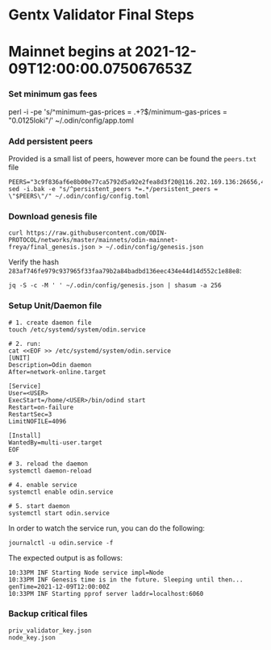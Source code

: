 # Gentx Validator Final Steps

# Mainnet begins at 2021-12-09T12:00:00.075067653Z

### Set minimum gas fees
perl -i -pe 's/^minimum-gas-prices = .+?$/minimum-gas-prices = "0.0125loki"/' ~/.odin/config/app.toml

### Add persistent peers
Provided is a small list of peers, however more can be found the `peers.txt` file
```bash:
PEERS="3c9f836af6e8b00e77ca5792d5a92e2fea8d3f20@116.202.169.136:26656,46fd2ff68ac8128ce04aed6584fa67b048c228ee@162.55.214.187:26766,9d16b1ce74a34b869d69ad5fe34eaca614a36ecd@35.241.238.207:26656,02e905f49e1b869f55ad010979931b542302a9e6@35.241.221.154:26656,aa738c14df142b0119f90bcadfa1f747d5e32b25@130.211.208.2:26656,fa9bb933a7cd51675b903a4565d0c59379500be7@63.209.32.254:26656,0165cd0d60549a37abb00b6acc8227a54609c648@34.79.179.216:26656"
sed -i.bak -e "s/^persistent_peers *=.*/persistent_peers = \"$PEERS\"/" ~/.odin/config/config.toml
```

### Download genesis file
```bash:
curl https://raw.githubusercontent.com/ODIN-PROTOCOL/networks/master/mainnets/odin-mainnet-freya/final_genesis.json > ~/.odin/config/genesis.json
```

Verify the hash `283af746fe979c937965f33faa79b2a84badbd136eec434e44d14d552c1e88e8`:
```
jq -S -c -M ' ' ~/.odin/config/genesis.json | shasum -a 256
```

### Setup Unit/Daemon file

```bash:
# 1. create daemon file
touch /etc/systemd/system/odin.service

# 2. run:
cat <<EOF >> /etc/systemd/system/odin.service
[UNIT]
Description=Odin daemon
After=network-online.target

[Service]
User=<USER>
ExecStart=/home/<USER>/bin/odind start
Restart=on-failure
RestartSec=3
LimitNOFILE=4096

[Install]
WantedBy=multi-user.target
EOF

# 3. reload the daemon
systemctl daemon-reload

# 4. enable service
systemctl enable odin.service

# 5. start daemon
systemctl start odin.service
```

In order to watch the service run, you can do the following:
```
journalctl -u odin.service -f
```

The expected output is as follows:
```
10:33PM INF Starting Node service impl=Node
10:33PM INF Genesis time is in the future. Sleeping until then... genTime=2021-12-09T12:00:00Z
10:33PM INF Starting pprof server laddr=localhost:6060
```

### Backup critical files
```bash:
priv_validator_key.json
node_key.json
```
